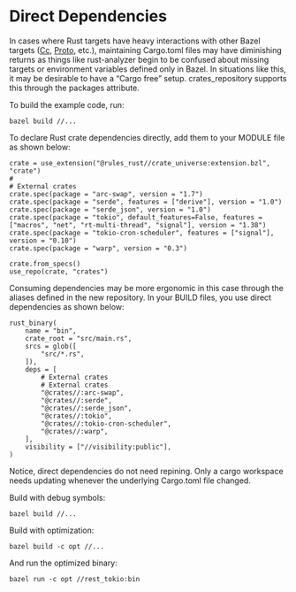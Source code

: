 # Direct Dependencies

In cases where Rust targets have heavy interactions with other Bazel targets ([Cc](https://docs.bazel.build/versions/main/be/c-cpp.html), [Proto](https://rules-proto-grpc.com/en/4.5.0/lang/rust.html),
etc.), maintaining Cargo.toml files may have diminishing returns as things like rust-analyzer 
begin to be confused about missing targets or environment variables defined only in Bazel.
In situations like this, it may be desirable to have a “Cargo free” setup. 
crates_repository supports this through the packages attribute.

To build the example code, run:

`bazel build //...`

To declare Rust crate dependencies directly, add them to your MODULE file as shown below:

```starlark
crate = use_extension("@rules_rust//crate_universe:extension.bzl", "crate")
#
# External crates
crate.spec(package = "arc-swap", version = "1.7")
crate.spec(package = "serde", features = ["derive"], version = "1.0")
crate.spec(package = "serde_json", version = "1.0")
crate.spec(package = "tokio", default_features=False, features = ["macros", "net", "rt-multi-thread", "signal"], version = "1.38")
crate.spec(package = "tokio-cron-scheduler", features = ["signal"], version = "0.10")
crate.spec(package = "warp", version = "0.3")

crate.from_specs()
use_repo(crate, "crates")
```

Consuming dependencies may be more ergonomic in this case through the aliases defined in the new repository. In your BUILD files, you use direct dependencies as shown below:


```starlark
rust_binary(
    name = "bin",
    crate_root = "src/main.rs",
    srcs = glob([
        "src/*.rs",
    ]),
    deps = [
        # External crates
        # External crates
        "@crates//:arc-swap",
        "@crates//:serde",
        "@crates//:serde_json",
        "@crates//:tokio",
        "@crates//:tokio-cron-scheduler",
        "@crates//:warp",
    ],
    visibility = ["//visibility:public"],
)
```

Notice, direct dependencies do not need repining. Only a cargo workspace needs updating whenever the underlying Cargo.toml file changed.

Build with debug symbols:

`
bazel build //...
`

Build with optimization:

`
bazel build -c opt //...
`

And run the optimized binary:

`
bazel run -c opt //rest_tokio:bin
`
